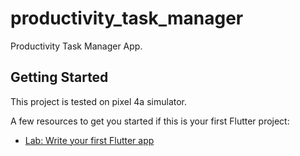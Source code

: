 # productivity_task_manager

Productivity Task Manager App.

## Getting Started

This project is tested on pixel 4a simulator.

A few resources to get you started if this is your first Flutter project:

- [Lab: Write your first Flutter app](https://docs.flutter.dev/get-started/codelab)

